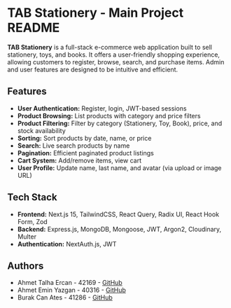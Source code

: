 # TAB Stationery - Main Project README

**TAB Stationery** is a full-stack e-commerce web application built to sell stationery, toys, and books. It offers a user-friendly shopping experience, allowing customers to register, browse, search, and purchase items. Admin and user features are designed to be intuitive and efficient.

## Features
- **User Authentication:** Register, login, JWT-based sessions
- **Product Browsing:** List products with category and price filters
- **Product Filtering:** Filter by category (Stationery, Toy, Book), price, and stock availability
- **Sorting:** Sort products by date, name, or price
- **Search:** Live search products by name
- **Pagination:** Efficient paginated product listings
- **Cart System:** Add/remove items, view cart
- **User Profile:** Update name, last name, and avatar (via upload or image URL)

## Tech Stack
- **Frontend:** Next.js 15, TailwindCSS, React Query, Radix UI, React Hook Form, Zod
- **Backend:** Express.js, MongoDB, Mongoose, JWT, Argon2, Cloudinary, Multer
- **Authentication:** NextAuth.js, JWT

## Authors
- Ahmet Talha Ercan - 42169 - [GitHub](https://github.com/ATErcan)
- Ahmet Emin Yazgan - 40316 - [GitHub](https://github.com/AhmetYazgan)
- Burak Can Ates - 41286 - [GitHub](https://github.com/BurakCanAtes)
